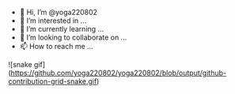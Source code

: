 - 👋 Hi, I’m @yoga220802
- 👀 I’m interested in ...
- 🌱 I’m currently learning ...
- 💞️ I’m looking to collaborate on ...
- 📫 How to reach me ...

<!---
yoga220802/yoga220802 is a ✨ special ✨ repository because its `README.md` (this file) appears on your GitHub profile.
You can click the Preview link to take a look at your changes.
--->
![snake gif] (https://github.com/yoga220802/yoga220802/blob/output/github-contribution-grid-snake.gif)
